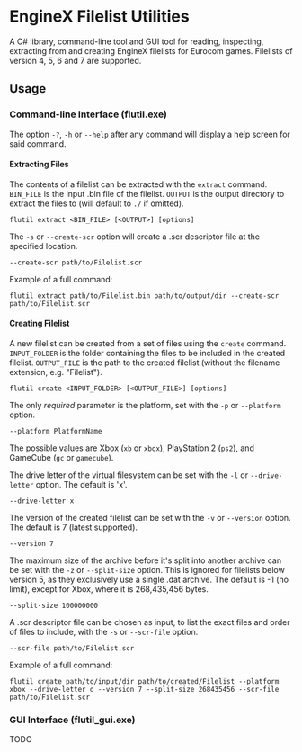 # EngineX Filelist Utilities

A C# library, command-line tool and GUI tool for reading, inspecting, extracting from and creating EngineX filelists for Eurocom games. Filelists of version 4, 5, 6 and 7 are supported.

## Usage

### Command-line Interface (flutil.exe)

The option `-?`,  `-h` or `--help` after any command will display a help screen for said command.

#### Extracting Files

The contents of a filelist can be extracted with the `extract` command. `BIN_FILE` is the input .bin file of the filelist. `OUTPUT` is the output directory to extract the files to (will default to `./` if omitted).

```
flutil extract <BIN_FILE> [<OUTPUT>] [options]
```

The `-s` or `--create-scr` option will create a .scr descriptor file at the specified location.

```
--create-scr path/to/Filelist.scr
```

Example of a full command:

```
flutil extract path/to/Filelist.bin path/to/output/dir --create-scr path/to/Filelist.scr
```

#### Creating Filelist

A new filelist can be created from a set of files using the `create` command. `INPUT_FOLDER` is the folder containing the files to be included in the created filelist. `OUTPUT_FILE` is the path to the created filelist (without the filename extension, e.g. "Filelist").

```
flutil create <INPUT_FOLDER> [<OUTPUT_FILE>] [options]
```

The only *required* parameter is the platform, set with the `-p` or `--platform` option.

```
--platform PlatformName
```

The possible values are Xbox (`xb` or `xbox`), PlayStation 2 (`ps2`), and GameCube (`gc` or `gamecube`).

The drive letter of the virtual filesystem can be set with the `-l` or `--drive-letter` option. The default is 'x'.

```
--drive-letter x
```

The version of the created filelist can be set with the `-v` or `--version` option. The default is 7 (latest supported).

```
--version 7
```

The maximum size of the archive before it's split into another archive can be set with the `-z` or `--split-size` option. This is ignored for filelists below version 5, as they exclusively use a single .dat archive. The default is -1 (no limit), except for Xbox, where it is 268,435,456 bytes.

```
--split-size 100000000
```

A .scr descriptor file can be chosen as input, to list the exact files and order of files to include, with the `-s` or `--scr-file` option.

```
--scr-file path/to/Filelist.scr
```

Example of a full command:

```
flutil create path/to/input/dir path/to/created/Filelist --platform xbox --drive-letter d --version 7 --split-size 268435456 --scr-file path/to/Filelist.scr
```

### GUI Interface (flutil_gui.exe)

TODO